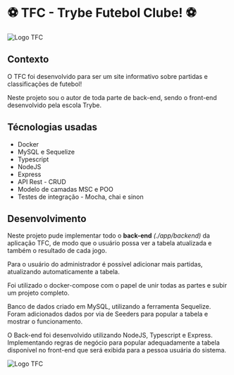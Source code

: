 <h1>⚽ TFC - Trybe Futebol Clube! ⚽</h1>

<img src="./app/frontend/src/images/negative_logo.png" alt="Logo TFC">

<h2>Contexto</h2>

<p>O TFC foi desenvolvido para ser um site informativo sobre partidas e classificações de futebol!</p>
<p>Neste projeto sou o autor de toda parte de back-end, sendo o front-end desenvolvido pela escola Trybe.</p>

<h2>Técnologias usadas</h2>

<ul>
  <li>Docker</li>
  <li>MySQL e Sequelize</li>
  <li>Typescript</li>
  <li>NodeJS</li>
  <li>Express</li>
  <li>API Rest - CRUD</li>
  <li>Modelo de camadas MSC e POO</li>
  <li>Testes de integração - Mocha, chai e sinon</li>
</ul>

<h2>Desenvolvimento</h2>

<p>Neste projeto pude implementar todo o <b>back-end</b> <i>(./app/backend)</i> da aplicação TFC, de modo que o usuário possa ver a tabela atualizada e também o resultado de cada jogo.</p>
<p>Para o usuário do administrador é possível adicionar mais partidas, atualizando automaticamente a tabela.</p>
<p>Foi utilizado o docker-compose com o papel de unir todas as partes e subir um projeto completo.</p>
<p>Banco de dados criado em MySQL, utilizando a ferramenta Sequelize. Foram adicionados dados por via de Seeders para popular a tabela e mostrar o funcionamento.</p>
<p>O Back-end foi desenvolvido utilizando NodeJS, Typescript e Express. Implementando regras de negócio para popular adequadamente a tabela disponível no front-end que será exibida para a pessoa usuária do sistema.</p>

<img src="./app/frontend/src/images/negative_logo.png" alt="Logo TFC">

<!-- Olá, Tryber!

Esse é apenas um arquivo inicial para o README do seu projeto.

É essencial que você preencha esse documento por conta própria, ok?

Não deixe de usar nossas dicas de escrita de README de projetos, e deixe sua criatividade brilhar!

⚠️ IMPORTANTE: você precisa deixar nítido:
- quais arquivos/pastas foram desenvolvidos por você; 
- quais arquivos/pastas foram desenvolvidos por outra pessoa estudante;
- quais arquivos/pastas foram desenvolvidos pela Trybe.

-->
